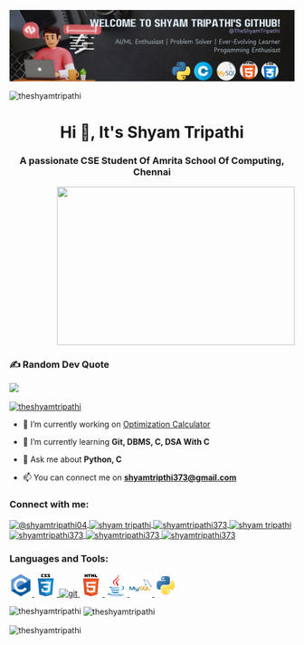 ![logo](https://github.com/TheShyamTripathi/TheShyamTripathi/blob/main/Black%20Minimal%20Motivation%20Quote%20LinkedIn%20Banner%20(1).png)
<p align="left"> <img src="https://komarev.com/ghpvc/?username=theshyamtripathi&label=Profile%20views&color=0e75b6&style=flat" alt="theshyamtripathi" /> </p>
<h1 align="center">Hi 👋, It's Shyam Tripathi</h1>
<h3 align="center">A passionate CSE Student Of Amrita School Of Computing, Chennai</h3>

<p align="center">
  <img src="https://media.giphy.com/media/qgQUggAC3Pfv687qPC/giphy.gif" width="420" height="280" style="float: right; margin-left: 20px;" />
  <div style="display: inline-block; vertical-align: middle; text-align: left;">
    <h3>✍️ Random Dev Quote</h3>
    <img src="https://quotes-github-readme.vercel.app/api?type=horizontal&theme=radical" />
  </div>
</p>




<p align="left"> 
  <a href="https://github.com/ryo-ma/github-profile-trophy">
    <img src="https://github-profile-trophy.vercel.app/?username=theshyamtripathi" alt="theshyamtripathi" />
  </a> 
</p>

- 🔭 I’m currently working on [Optimization Calculator](https://github.com/TheShyamTripathi/optimizationProblemsCalculator)

- 🌱 I’m currently learning **Git, DBMS, C, DSA With C**

- 💬 Ask me about **Python, C**

- 📫 You can connect me on **shyamtripthi373@gmail.com**

<h3 align="left">Connect with me:</h3>
<p align="left">
  <a href="https://twitter.com/@shyamtripathi04" target="blank">
    <img align="center" src="https://raw.githubusercontent.com/rahuldkjain/github-profile-readme-generator/master/src/images/icons/Social/twitter.svg" alt="@shyamtripathi04" height="30" width="40" />
  </a>
  <a href="https://linkedin.com/in/shyam tripathi" target="blank">
    <img align="center" src="https://raw.githubusercontent.com/rahuldkjain/github-profile-readme-generator/master/src/images/icons/Social/linked-in-alt.svg" alt="shyam tripathi" height="30" width="40" />
  </a>
  <a href="https://kaggle.com/shyamtripathi373" target="blank">
    <img align="center" src="https://raw.githubusercontent.com/rahuldkjain/github-profile-readme-generator/master/src/images/icons/Social/kaggle.svg" alt="shyamtripathi373" height="30" width="40" />
  </a>
  <a href="https://fb.com/shyam tripathi" target="blank">
    <img align="center" src="https://raw.githubusercontent.com/rahuldkjain/github-profile-readme-generator/master/src/images/icons/Social/facebook.svg" alt="shyam tripathi" height="30" width="40" />
  </a>
  <a href="https://instagram.com/shyamtripathi373" target="blank">
    <img align="center" src="https://raw.githubusercontent.com/rahuldkjain/github-profile-readme-generator/master/src/images/icons/Social/instagram.svg" alt="shyamtripathi373" height="30" width="40" />
  </a>
  <a href="https://www.hackerrank.com/shyamtripathi373" target="blank">
    <img align="center" src="https://raw.githubusercontent.com/rahuldkjain/github-profile-readme-generator/master/src/images/icons/Social/hackerrank.svg" alt="shyamtripathi373" height="30" width="40" />
  </a>
  <a href="https://www.leetcode.com/shyamtripathi373" target="blank">
    <img align="center" src="https://raw.githubusercontent.com/rahuldkjain/github-profile-readme-generator/master/src/images/icons/Social/leet-code.svg" alt="shyamtripathi373" height="30" width="40" />
  </a>
</p>

<h3 align="left">Languages and Tools:</h3>
<p align="left"> 
  <a href="https://www.cprogramming.com/" target="_blank" rel="noreferrer"> 
    <img src="https://raw.githubusercontent.com/devicons/devicon/master/icons/c/c-original.svg" alt="c" width="40" height="40"/> 
  </a> 
  <a href="https://www.w3schools.com/css/" target="_blank" rel="noreferrer"> 
    <img src="https://raw.githubusercontent.com/devicons/devicon/master/icons/css3/css3-original-wordmark.svg" alt="css3" width="40" height="40"/> 
  </a> 
  <a href="https://git-scm.com/" target="_blank" rel="noreferrer"> 
    <img src="https://www.vectorlogo.zone/logos/git-scm/git-scm-icon.svg" alt="git" width="40" height="40"/> 
  </a> 
  <a href="https://www.w3.org/html/" target="_blank" rel="noreferrer"> 
    <img src="https://raw.githubusercontent.com/devicons/devicon/master/icons/html5/html5-original-wordmark.svg" alt="html5" width="40" height="40"/> 
  </a> 
  <a href="https://www.java.com" target="_blank" rel="noreferrer"> 
    <img src="https://raw.githubusercontent.com/devicons/devicon/master/icons/java/java-original.svg" alt="java" width="40" height="40"/> 
  </a> 
  <a href="https://www.mysql.com/" target="_blank" rel="noreferrer"> 
    <img src="https://raw.githubusercontent.com/devicons/devicon/master/icons/mysql/mysql-original-wordmark.svg" alt="mysql" width="40" height="40"/> 
  </a> 
  <a href="https://www.python.org" target="_blank" rel="noreferrer"> 
    <img src="https://raw.githubusercontent.com/devicons/devicon/master/icons/python/python-original.svg" alt="python" width="40" height="40"/> 
  </a> 
</p>

<p>
  <img align="left" src="https://github-readme-stats.vercel.app/api/top-langs?username=theshyamtripathi&show_icons=true&locale=en&layout=compact" alt="theshyamtripathi" />
</p>

<p>&nbsp;<img align="center" src="https://github-readme-stats.vercel.app/api?username=theshyamtripathi&show_icons=true&locale=en" alt="theshyamtripathi" /></p>

<p><img align="center" src="https://github-readme-streak-stats.herokuapp.com/?user=theshyamtripathi&" alt="theshyamtripathi" /></p>

[](https://github-contributor-stats.vercel.app/api?username=TheShyamTripathi&limit=5&theme=dark&combine_all_yearly_contributions=true)

<!---
TheShyamTripathi/TheShyamTripathi is a ✨ special ✨ repository because its `README.md` (this file) appears on your GitHub profile.
You can click the Preview link to take a look at your changes.
--->
